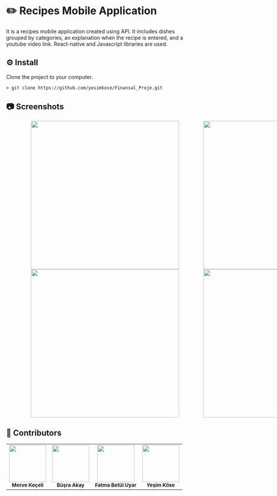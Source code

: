 # ✏️ Recipes Mobile Application

It is a recipes mobile application created using API. It includes dishes grouped by categories, an explanation when the recipe is entered, and a youtube video link. React-native and Javascript libraries are used.

## ⚙️ Install

Clone the project to your computer.
```
> git clone https://github.com/yesimkose/Finansal_Proje.git
```

## 📷 Screenshots

<div style="display: flex; width: 1000px; justify-content: space-evenly;">
  <img src="blob:https://web.whatsapp.com/29d1bd18-b9b1-4c96-9b13-77b508ffde3c" width="400px;" alt=""/>
  <img src="blob:https://web.whatsapp.com/713abb32-b69d-4e91-9589-91dc14b4a530" width="400px;" alt=""/>
</div>
<div style="display: flex; width: 1000px; justify-content: space-evenly;">
  <img src="blob:https://web.whatsapp.com/6f48f7d7-9271-44ae-9b35-a19458795593" width="400px;" alt=""/>
  <img src="blob:https://web.whatsapp.com/2aadcb31-c33a-4843-aba3-10b491335ab4" width="400px;" alt=""/>
</div>

## 🎯 Contributors
<table>
  <tr>
    <td align="center"><a href="https://www.linkedin.com/in/merveekeceli/"><img src="https://avatars.githubusercontent.com/u/56134222?v=4" width="100px;" alt=""/><br /><sub><b>Merve Keçeli</b></sub></a><br /></td>
    <td align="center"><a href="https://www.linkedin.com/in/busraakay/"><img src="https://avatars.githubusercontent.com/u/61781887?v=4" width="100px;" alt=""/><br /><sub><b>Büşra Akay</b></sub></a><br /></td>
    <td align="center"><a href="https://www.linkedin.com/in/fatmabetuluyar/"><img src="https://avatars.githubusercontent.com/u/69481739?v=4" width="100px;" alt=""/><br /><sub><b>Fatma Betül Uyar</b></sub></a><br /></td>
    <td align="center"><a href="https://www.linkedin.com/in/yesim-kose/"><img src="https://avatars.githubusercontent.com/u/63107139?v=4" width="100px;" alt=""/><br /><sub><b>Yeşim Köse</b></sub></a><br /></td>
  </tr>
</table>
